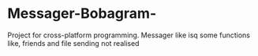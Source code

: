 # Messager-Bobagram-
Project for cross-platform programming. Messager like isq
some functions like, friends and file sending not realised
